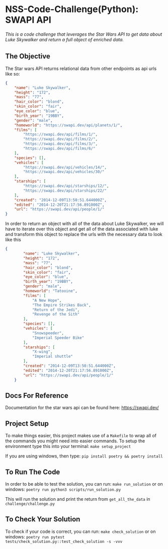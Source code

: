 # NSS-Code-Challenge(Python): SWAPI API



###### This is a code challenge that leverages the Star Wars API to get data about Luke Skywalker and return a full object of enriched data.

## The Objective

The Star wars API returns relational data from other endpoints as api urls like so:
```json
{
	"name": "Luke Skywalker",
	"height": "172",
	"mass": "77",
	"hair_color": "blond",
	"skin_color": "fair",
	"eye_color": "blue",
	"birth_year": "19BBY",
	"gender": "male",
	"homeworld": "https://swapi.dev/api/planets/1/",
	"films": [
		"https://swapi.dev/api/films/1/",
		"https://swapi.dev/api/films/2/",
		"https://swapi.dev/api/films/3/",
		"https://swapi.dev/api/films/6/"
	],
	"species": [],
	"vehicles": [
		"https://swapi.dev/api/vehicles/14/",
		"https://swapi.dev/api/vehicles/30/"
	],
	"starships": [
		"https://swapi.dev/api/starships/12/",
		"https://swapi.dev/api/starships/22/"
	],
	"created": "2014-12-09T13:50:51.644000Z",
	"edited": "2014-12-20T21:17:56.891000Z",
	"url": "https://swapi.dev/api/people/1/"
}
```

In order to return an object with all of the data about Luke Skywalker, we will have to iterate over this object and get all of the data associated with luke and transform this object to replace the urls with the necessary data to look like this

```json
{
        "name": "Luke Skywalker",
        "height": "172",
        "mass": "77",
        "hair_color": "blond",
        "skin_color": "fair",
        "eye_color": "blue",
        "birth_year": "19BBY",
        "gender": "male",
        "homeworld": "Tatooine",
        "films": [
            "A New Hope",
            "The Empire Strikes Back",
            "Return of the Jedi",
            "Revenge of the Sith"
        ],
        "species": [],
        "vehicles": [
            "Snowspeeder",
            "Imperial Speeder Bike"
        ],
        "starships": [
            "X-wing",
            "Imperial shuttle"
        ],
        "created": "2014-12-09T13:50:51.644000Z",
        "edited": "2014-12-20T21:17:56.891000Z",
        "url": "https://swapi.dev/api/people/1/"
    }
```

## Docs For Reference
 Documentation for the star wars api can be found here: https://swapi.dev/

## Project Setup
To make things easier, this project makes use of a `Makefile` to wrap all of the commands you might need into easier commands. To setup the environment type this into your terminal:
`make setup_project`

If you are using windows, then type:
`pip install poetry && poetry install`

## To Run The Code
In order to be able to test the solution, you can run:
`make run_solution`
or on windows:
`poetry run python3 scripts/run_solution.py`

This will run the solution and print the return from `get_all_the_data` in `challenge/challenge.py`

## To Check Your Solution
To check if your code is correct, you can run:
`make check_solution`
or on windows:
`poetry run pytest tests/check_solution.py::test_check_solution -s -vvv`
